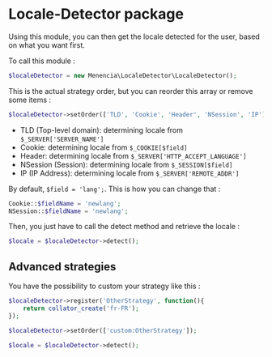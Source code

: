 # Locale-Detector package

Using this module, you can then get the locale detected for the user, based on what you want first.

To call this module :

```php
$localeDetector = new Menencia\LocaleDetector\LocaleDetector();
```

This is the actual strategy order, but you can reorder this array or remove some items :

```php
$localeDetector->setOrder(['TLD', 'Cookie', 'Header', 'NSession', 'IP']); // optional
```

* TLD (Top-level domain): determining locale from `$_SERVER['SERVER_NAME']`
* Cookie: determining locale from `$_COOKIE[$field]`
* Header: determining locale from `$_SERVER['HTTP_ACCEPT_LANGUAGE']`
* NSession (Session): determining locale from `$_SESSION[$field]`
* IP (IP Address): determining locale from `$_SERVER['REMOTE_ADDR']`

By default, `$field = 'lang';`. This is how you can change that :

```php
Cookie::$fieldName = 'newlang';
NSession::$fieldName = 'newlang';
```

Then, you just have to call the detect method and retrieve the locale :

```php
$locale = $localeDetector->detect();
```

## Advanced strategies

You have the possibility to custom your strategy like this :

```php
$localeDetector->register('OtherStrategy', function(){
    return collator_create('fr-FR');
});

$localeDetector->setOrder(['custom:OtherStrategy']);

$locale = $localeDetector->detect();
```
